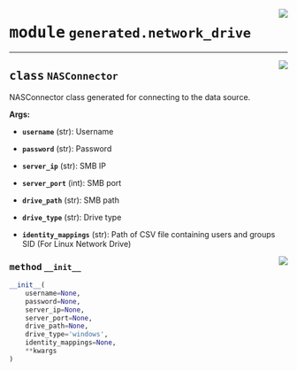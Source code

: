 <!-- markdownlint-disable -->

<a href="../../package/generated/network_drive.py#L0"><img align="right" style="float:right;" src="https://img.shields.io/badge/-source-cccccc?style=flat-square"></a>

# <kbd>module</kbd> `generated.network_drive`






---

<a href="../../package/generated/network_drive.py#L14"><img align="right" style="float:right;" src="https://img.shields.io/badge/-source-cccccc?style=flat-square"></a>

## <kbd>class</kbd> `NASConnector`
NASConnector class generated for connecting to the data source. 



**Args:**
 


 - <b>`username`</b> (str):  Username 


 - <b>`password`</b> (str):  Password 


 - <b>`server_ip`</b> (str):  SMB IP 


 - <b>`server_port`</b> (int):  SMB port 


 - <b>`drive_path`</b> (str):  SMB path 


 - <b>`drive_type`</b> (str):  Drive type 


 - <b>`identity_mappings`</b> (str):  Path of CSV file containing users and groups SID (For Linux Network Drive) 

<a href="../../package/generated/network_drive.py#L36"><img align="right" style="float:right;" src="https://img.shields.io/badge/-source-cccccc?style=flat-square"></a>

### <kbd>method</kbd> `__init__`

```python
__init__(
    username=None,
    password=None,
    server_ip=None,
    server_port=None,
    drive_path=None,
    drive_type='windows',
    identity_mappings=None,
    **kwargs
)
```









